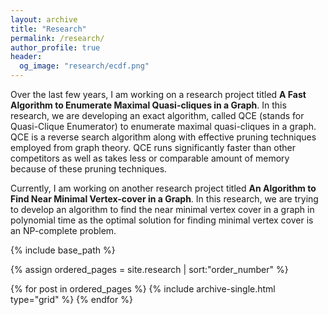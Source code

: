 ```yaml
---
layout: archive
title: "Research"
permalink: /research/
author_profile: true
header:
  og_image: "research/ecdf.png"
---
```


Over the last few years, I am working on a research project titled **A Fast Algorithm to Enumerate Maximal Quasi-cliques in a Graph**. In this research, we are developing an exact algorithm, called QCE (stands for Quasi-Clique Enumerator) to enumerate maximal quasi-cliques in a graph. QCE is a reverse search algorithm along with effective pruning techniques employed from graph theory. QCE runs significantly faster than other competitors as well as takes less or comparable amount of memory because of these pruning techniques.

Currently, I am working on another research project titled **An Algorithm to Find Near Minimal Vertex-cover in a Graph**. In this research, we are trying to develop an algorithm to find the near minimal vertex cover in a graph in polynomial time as the optimal solution for finding minimal vertex cover is an NP-complete problem.


<nbsp>

{% include base_path %}

{% assign ordered_pages = site.research | sort:"order_number" %}

{% for post in ordered_pages %}
  {% include archive-single.html type="grid" %}
{% endfor %}
